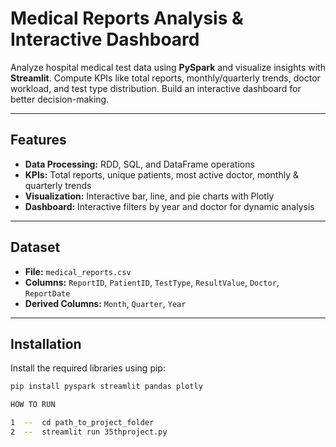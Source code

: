 # Medical Reports Analysis & Interactive Dashboard

Analyze hospital medical test data using **PySpark** and visualize insights with **Streamlit**. Compute KPIs like total reports, monthly/quarterly trends, doctor workload, and test type distribution. Build an interactive dashboard for better decision-making.

---

## Features

- **Data Processing:** RDD, SQL, and DataFrame operations  
- **KPIs:** Total reports, unique patients, most active doctor, monthly & quarterly trends  
- **Visualization:** Interactive bar, line, and pie charts with Plotly  
- **Dashboard:** Interactive filters by year and doctor for dynamic analysis  

---

## Dataset

- **File:** `medical_reports.csv`  
- **Columns:** `ReportID`, `PatientID`, `TestType`, `ResultValue`, `Doctor`, `ReportDate`  
- **Derived Columns:** `Month`, `Quarter`, `Year`  

---

## Installation

Install the required libraries using pip:

```bash
pip install pyspark streamlit pandas plotly

HOW TO RUN

1  --  cd path_to_project_folder
2  --  streamlit run 35thproject.py



